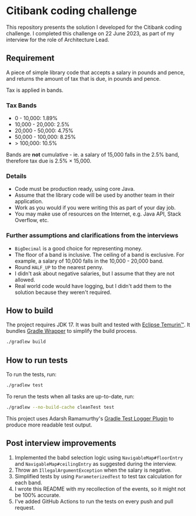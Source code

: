 # Citibank coding challenge

This repository presents the solution I developed for the Citibank coding challenge. I completed this challenge on
22 June 2023, as part of my interview for the role of Architecture Lead.

## Requirement

A piece of simple library code that accepts a salary in pounds and pence, and returns the amount of tax that is due, in
pounds and pence.

Tax is applied in bands.

### Tax Bands

* 0 - 10,000: 1.89%
* 10,000 - 20,000: 2.5%
* 20,000 - 50,000: 4.75%
* 50,000 - 100,000: 8.25%
* &gt; 100,000: 10.5%

Bands are **not** cumulative - ie. a salary of 15,000 falls in the 2.5% band, therefore tax due is 2.5% × 15,000.

### Details

* Code must be production ready, using core Java.
* Assume that the library code will be used by another team in their application.
* Work as you would if you were writing this as part of your day job.
* You may make use of resources on the Internet, e.g. Java API, Stack Overflow, etc.

### Further assumptions and clarifications from the interviews

* `BigDecimal` is a good choice for representing money.
* The floor of a band is inclusive. The ceiling of a band is exclusive. For example, a salary of 10,000 falls in the
  10,000 - 20,000 band.
* Round `HALF_UP` to the nearest penny.
* I didn't ask about negative salaries, but I assume that they are not allowed.
* Real world code would have logging, but I didn't add them to the solution because they weren't required.

## How to build

The project requires JDK 17. It was built and tested with [Eclipse Temurin™][eclipse-temurin].
It bundles [Gradle Wrapper][gradle-wrapper] to simplify the build process.

```sh
./gradlew build
```

## How to run tests

To run the tests, run:

```sh
./gradlew test
```

To rerun the tests when all tasks are up-to-date, run:

```sh
./gradlew --no-build-cache cleanTest test
```

This project uses Adarsh Ramamurthy's [Gradle Test Logger Plugin][gradle-test-logger-plugin]
to produce more readable test output.

## Post interview improvements

1. Implemented the babd selection logic using  `NavigableMap#floorEntry` and `NavigableMap#ceilingEntry` as
   suggested during the interview.
2. Throw an `IllegalArgumentException` when the salary is negative.
3. Simplified tests by using `ParameterizedTest` to test tax calculation for each band.
4. I wrote this README with my recollection of the events, so it might not be 100% accurate.
5. I've added GitHub Actions to run the tests on every push and pull request.

<!---
EXTERNAL LINKS
-->

[eclipse-temurin]: https://adoptium.net/temurin/releases/?version=17

[gradle-wrapper]: https://docs.gradle.org/current/userguide/gradle_wrapper.html

[gradle-test-logger-plugin]: https://github.com/radarsh/gradle-test-logger-plugin
